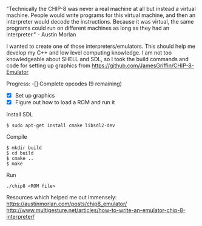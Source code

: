 "Technically the CHIP-8 was never a real machine at all but instead a virtual machine. People would write programs for this virtual machine, and then an interpreter would decode the instructions. 
Because it was virtual, the same programs could run on different machines as long as they had an interpreter." - Austin Morlan

I wanted to create one of those interpreters/emulators. This should help me develop my C++ and low level computing knowledge.
I am not too knowledgeable about SHELL and SDL, so I took the build commands and code for setting up graphics from https://github.com/JamesGriffin/CHIP-8-Emulator

Progress:
-[] Complete opcodes (9 remaining)
-[x] Set up graphics
-[x] Figure out how to load a ROM and run it

Install SDL
```
$ sudo apt-get install cmake libsdl2-dev
```
Compile
```
$ mkdir build
$ cd build
$ cmake ..
$ make
```
Run
```
./chip8 <ROM file>
```

Resources which helped me out immensely:
https://austinmorlan.com/posts/chip8_emulator/
http://www.multigesture.net/articles/how-to-write-an-emulator-chip-8-interpreter/
